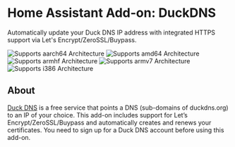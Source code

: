 # Home Assistant Add-on: DuckDNS

Automatically update your Duck DNS IP address with integrated HTTPS support via Let's Encrypt/ZeroSSL/Buypass.

![Supports aarch64 Architecture][aarch64-shield] ![Supports amd64 Architecture][amd64-shield] ![Supports armhf Architecture][armhf-shield] ![Supports armv7 Architecture][armv7-shield] ![Supports i386 Architecture][i386-shield]

## About

[Duck DNS][duckdns] is a free service that points a DNS (sub-domains of duckdns.org) to an IP of your choice. This add-on includes support for Let’s Encrypt/ZeroSSL/Buypass and automatically creates and renews your certificates. You need to sign up for a Duck DNS account before using this add-on.

[aarch64-shield]: https://img.shields.io/badge/aarch64-yes-green.svg
[amd64-shield]: https://img.shields.io/badge/amd64-yes-green.svg
[armhf-shield]: https://img.shields.io/badge/armhf-yes-green.svg
[armv7-shield]: https://img.shields.io/badge/armv7-yes-green.svg
[i386-shield]: https://img.shields.io/badge/i386-yes-green.svg
[duckdns]: https://www.duckdns.org
